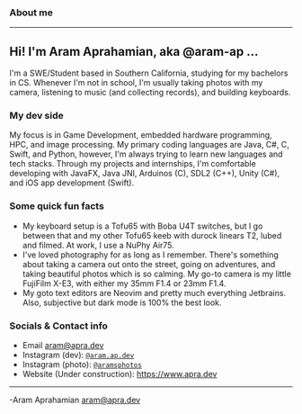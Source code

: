 ### About me

---

## Hi! I'm Aram Aprahamian, aka @aram-ap ... <br>
I'm a SWE/Student based in Southern California, studying for my bachelors in CS. Whenever I'm not in school, I'm usually taking photos with my camera, listening to music (and collecting records), and building keyboards. <br>

### My dev side
My focus is in Game Development, embedded hardware programming, HPC, and image processing. My primary coding languages are Java, C#, C, Swift, and Python, however, I'm always trying to learn new languages and tech stacks.
Through my projects and internships, I'm comfortable developing with JavaFX, Java JNI, Arduinos (C), SDL2 (C++), Unity (C#), and iOS app development (Swift).

### Some quick fun facts
- My keyboard setup is a Tofu65 with Boba U4T switches, but I go between that and my other Tofu65 keeb with durock linears T2, lubed and filmed. At work, I use a NuPhy Air75.
- I've loved photography for as long as I remember. There's something about taking a camera out onto the street, going on adventures, and taking beautiful photos which is so calming. My go-to camera is my little FujiFilm X-E3, with either my 35mm F1.4 or 23mm F1.4.
- My goto text editors are Neovim and pretty much everything Jetbrains. Also, subjective but dark mode is 100% the best look.

### Socials & Contact info
- Email <aram@apra.dev>
- Instagram (dev): [`@aram.ap.dev`](https://www.instagram.com/aram.ap.dev/)
- Instagram (photo): [`@aramsphotos`](https://www.instagram.com/aramsphotos/)
- Website (Under construction): <https://www.apra.dev>

---

-Aram Aprahamian
aram@apra.dev

